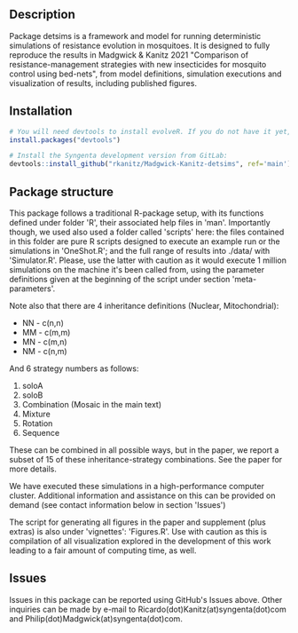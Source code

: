 ## Description 
Package detsims is a framework and model for running deterministic simulations 
of resistance evolution in mosquitoes. It is designed to fully reproduce the 
results in Madgwick & Kanitz 2021 "Comparison  of resistance-management 
strategies with new insecticides for mosquito control using bed-nets", from 
model definitions, simulation executions and visualization of results, including
published figures.


## Installation
```R
# You will need devtools to install evolveR. If you do not have it yet, run:
install.packages("devtools")

# Install the Syngenta development version from GitLab:
devtools::install_github("rkanitz/Madgwick-Kanitz-detsims", ref='main')
```

## Package structure
This package follows a traditional R-package setup, with its functions defined 
under folder 'R', their associated help files in 'man'. Importantly though, we 
used also used a folder called 'scripts' here: the files contained in this 
folder are pure R scripts designed to execute an example run or the simulations 
in 'OneShot.R'; and the full range of results into ./data/ with 'Simulator.R'.
Please, use the latter with caution as it would execute 1 million simulations
on the machine it's been called from, using the parameter definitions given at 
the beginning of the script under section 'meta-parameters'.


Note also that there are 4 inheritance definitions (Nuclear, Mitochondrial):
* NN - c(n,n)
* MM - c(m,m)
* MN - c(m,n)
* NM - c(n,m)


And 6 strategy numbers as follows:
  1. soloA
  2. soloB
  3. Combination (Mosaic in the main text)
  4. Mixture
  5. Rotation
  6. Sequence
  

These can be combined in all possible ways, but in the paper, we report a subset
of 15 of these inheritance-strategy combinations. See the paper for more details.

We have executed these simulations in a high-performance computer cluster.
Additional information and assistance on this can be provided on demand (see 
contact information below in section 'Issues')

The script for generating all figures in the paper and supplement (plus extras)
is also under 'vignettes': 'Figures.R'. Use with caution as this is compilation
of all visualization explored in the development of this work leading to a fair
amount of computing time, as well.


## Issues
Issues in this package can be reported using GitHub's Issues above. Other
inquiries can be made by e-mail to Ricardo(dot)Kanitz(at)syngenta(dot)com and 
Philip(dot)Madgwick(at)syngenta(dot)com.
